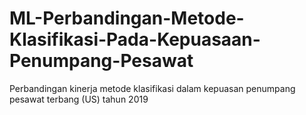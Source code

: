 # ML-Perbandingan-Metode-Klasifikasi-Pada-Kepuasaan-Penumpang-Pesawat
Perbandingan kinerja metode klasifikasi dalam kepuasan penumpang pesawat terbang (US) tahun 2019
